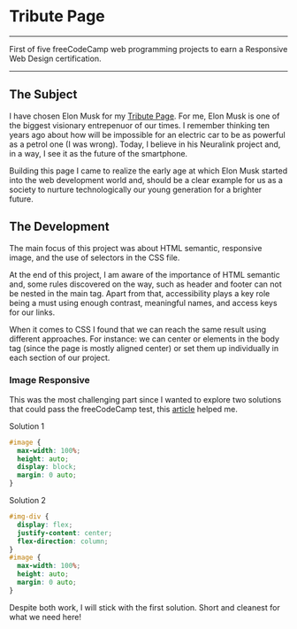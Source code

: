 # Tribute Page

---

First of five freeCodeCamp web programming projects to earn a Responsive Web Design certification.

---

## The Subject

I have chosen Elon Musk for my [Tribute Page](https://schoolofcode.github.io/w0d0_precourse-challenge-Luis0lo/ 'Elon Musk tribute page'). For me, Elon Musk is one of the biggest visionary entrepenuor of our times. I remember thinking ten years ago about how will be impossible for an electric car to be as powerful as a petrol one (I was wrong). Today, I believe in his Neuralink project and, in a way, I see it as the future of the smartphone.

Building this page I came to realize the early age at which Elon Musk started into the web development world and, should be a clear example for us as a society to nurture technologically our young generation for a brighter future.

## The Development

The main focus of this project was about HTML semantic, responsive image, and the use of selectors in the CSS file.

At the end of this project, I am aware of the importance of HTML semantic and, some rules discovered on the way, such as header and footer can not be nested in the main tag. Apart from that, accessibility plays a key role being a must using enough contrast, meaningful names, and access keys for our links.

When it comes to CSS I found that we can reach the same result using different approaches. For instance: we can center or elements in the body tag (since the page is mostly aligned center) or set them up individually in each section of our project.

### Image Responsive

This was the most challenging part since I wanted to explore two solutions that could pass the freeCodeCamp test, this [article](https://www.freecodecamp.org/news/how-to-center-anything-with-css-align-a-div-text-and-more/ 'How to Center Anything with CSS - Align a Div, Text, and More') helped me.

Solution 1

```css
#image {
  max-width: 100%;
  height: auto;
  display: block;
  margin: 0 auto;
}
```

Solution 2

```css
#img-div {
  display: flex;
  justify-content: center;
  flex-direction: column;
}
#image {
  max-width: 100%;
  height: auto;
  margin: 0 auto;
}
```

Despite both work, I will stick with the first solution. Short and cleanest for what we need here!
